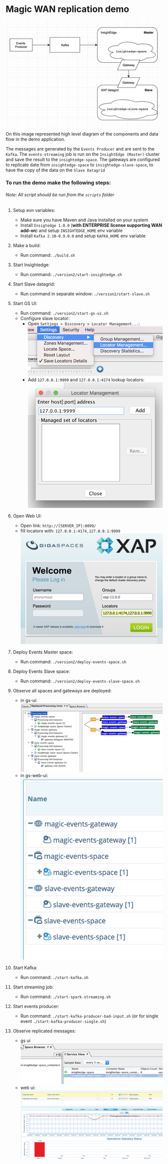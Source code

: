 # Magic WAN replication demo

![](images/diagram.png)

On this image represented high level diagram of the components and data flow in the demo application.

The messages are generated by the `Events Producer` and are sent to the `Kafka`.
The `events-streaming` job is run on the `InsightEdge (Master)` cluster and save the result to the `insightedge-space`.
The gateways are configured to replicate date from `insightedge-space` to `insightedge-slave-space`, to have the copy of the data on the `Slave Datagrid`

### To run the demo make the following steps:

###### Note: All script should be run from the `scripts` folder

 1. Setup evn variables:
    - Make sure you have Maven and Java installed on your system
    - Install `Insigtedge 1.0.0` (**with ENTERPRISE license supporting WAN add-on**) and setup `INSIGHTEDGE_HOME` env variable
    - Install `Kafka 2.10-0.9.0.0` and setup `KAFKA_HOME` env variable

 1. Make a build:
    - Run command: `./build.sh`

 1. Start Insightedge:
    - Run command: `./version2/start-insightedge.sh`

 1. Start Slave datagrid:
    - Run command in separate window: `./version2/start-slave.sh`

 1. Start GS UI:
    - Run command: `./version2/start-gs-ui.sh`
    - Configure slave locator:
        - Open `Settings > Discovery > Locator Management...`:
        ![](images/configure_locator_step_1.png)
        - Add `127.0.0.1:9999` and `127.0.0.1:4174` lookup locators:
        ![](images/configure_locator_step_2.png)

 1. Open Web UI:
    - Open link: `http://[SERVER_IP]:8099/`
    - fill locators with: `127.0.0.1:4174,127.0.0.1:9999`
    ![](images/web_ui_login.png)

 1. Deploy Events Master space:
    - Run command: `./version2/deploy-events-space.sh`

 1. Deploy Events Slave space:
    - Run command: `./version2/deploy-events-slave-space.sh`

 1. Observe all spaces and gateways are deployed:
    - in gs-ui:
    ![](images/deployed_spaces_and_gateways.png)
    - in gs-web-ui:
    ![](images/deployed_spaces_and_gateways_web_ui.png)

 1. Start Kafka:
    - Run command: `./start-kafka.sh`

 1. Start streaming job:
    - Run command: `./start-spark-streaming.sh`

 1. Start events producer:
    - Run command: `./start-kafka-producer-bad-input.sh` (or for single event `./start-kafka-producer-single.sh`)

 1. Observe replicated messages:
    - gs ui
    ![](images/replicated_messages_2.png)
    - web ui:
    ![](images/replicated_messages_web_ui.png)


